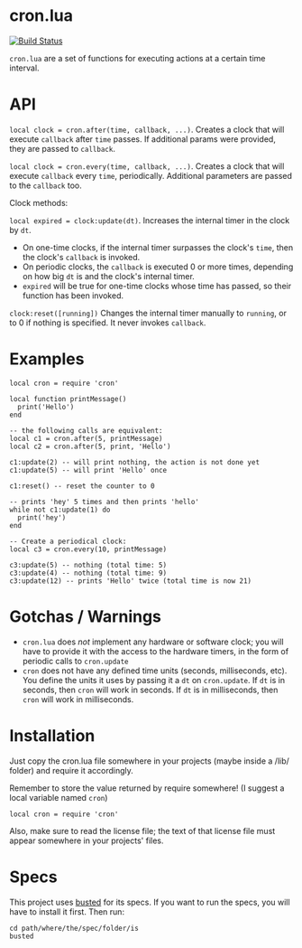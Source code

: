 cron.lua
========

[![Build Status](https://travis-ci.org/kikito/cron.lua.png?branch=master)](https://travis-ci.org/kikito/cron.lua)

`cron.lua` are a set of functions for executing actions at a certain time interval.

API
===

`local clock = cron.after(time, callback, ...)`.
Creates a clock that will execute `callback` after `time` passes. If additional params were provided, they are passed to `callback`.

`local clock = cron.every(time, callback, ...)`.
Creates a clock that will execute `callback` every `time`, periodically. Additional parameters are passed to the `callback` too.


Clock methods:

`local expired = clock:update(dt)`.
Increases the internal timer in the clock by `dt`.

* On one-time clocks, if the internal timer surpasses the clock's `time`, then the clock's `callback` is invoked.
* On periodic clocks, the `callback` is executed 0 or more times, depending on how big `dt` is and the clock's internal timer.
* `expired` will be true for one-time clocks whose time has passed, so their function has been invoked.

`clock:reset([running])`
Changes the internal timer manually to `running`, or to 0 if nothing is specified. It never invokes `callback`.


Examples
========

    local cron = require 'cron'

    local function printMessage()
      print('Hello')
    end

    -- the following calls are equivalent:
    local c1 = cron.after(5, printMessage)
    local c2 = cron.after(5, print, 'Hello')

    c1:update(2) -- will print nothing, the action is not done yet
    c1:update(5) -- will print 'Hello' once

    c1:reset() -- reset the counter to 0

    -- prints 'hey' 5 times and then prints 'hello'
    while not c1:update(1) do
      print('hey')
    end

    -- Create a periodical clock:
    local c3 = cron.every(10, printMessage)

    c3:update(5) -- nothing (total time: 5)
    c3:update(4) -- nothing (total time: 9)
    c3:update(12) -- prints 'Hello' twice (total time is now 21)

Gotchas / Warnings
==================

* `cron.lua` does *not* implement any hardware or software clock; you will have to provide it with the access to the hardware timers, in the form of periodic calls to `cron.update`
* `cron` does not have any defined time units (seconds, milliseconds, etc). You define the units it uses by passing it a `dt` on `cron.update`. If `dt` is in seconds, then `cron` will work in seconds. If `dt` is in milliseconds, then `cron` will work in milliseconds.

Installation
============


Just copy the cron.lua file somewhere in your projects (maybe inside a /lib/ folder) and require it accordingly.

Remember to store the value returned by require somewhere! (I suggest a local variable named `cron`)

    local cron = require 'cron'

Also, make sure to read the license file; the text of that license file must appear somewhere in your projects' files.

Specs
=====

This project uses [busted](https://olivinelabs.com/busted) for its specs. If you want to run the specs, you will have to install it first. Then run:

    cd path/where/the/spec/folder/is
    busted


